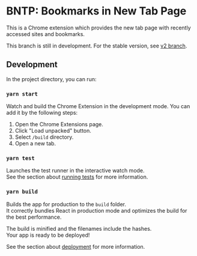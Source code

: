 # BNTP: Bookmarks in New Tab Page

This is a Chrome extension which provides the new tab page with recently accessed sites and bookmarks.

This branch is still in development.
For the stable version, see [v2 branch](https://github.com/int128/bntp/tree/v2).

## Development

In the project directory, you can run:

### `yarn start`

Watch and build the Chrome Extension in the development mode.
You can add it by the following steps:

1. Open the Chrome Extensions page.
1. Click "Load unpacked" button.
1. Select `/build` directory.
1. Open a new tab.

### `yarn test`

Launches the test runner in the interactive watch mode.\
See the section about [running tests](https://facebook.github.io/create-react-app/docs/running-tests) for more information.

### `yarn build`

Builds the app for production to the `build` folder.\
It correctly bundles React in production mode and optimizes the build for the best performance.

The build is minified and the filenames include the hashes.\
Your app is ready to be deployed!

See the section about [deployment](https://facebook.github.io/create-react-app/docs/deployment) for more information.
